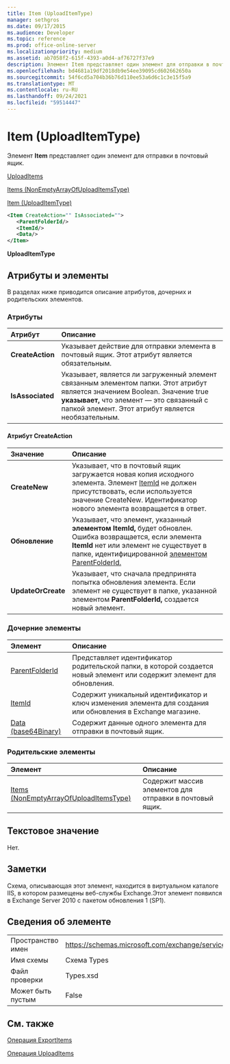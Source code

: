 ```yaml
---
title: Item (UploadItemType)
manager: sethgros
ms.date: 09/17/2015
ms.audience: Developer
ms.topic: reference
ms.prod: office-online-server
ms.localizationpriority: medium
ms.assetid: ab7058f2-615f-4393-a0d4-af76727f37e9
description: Элемент Item представляет один элемент для отправки в почтовый ящик.
ms.openlocfilehash: bd4681a19df2018db9e54ee39095cd602662650a
ms.sourcegitcommit: 54f6cd5a704b36b76d110ee53a6d6c1c3e15f5a9
ms.translationtype: MT
ms.contentlocale: ru-RU
ms.lasthandoff: 09/24/2021
ms.locfileid: "59514447"
---
```

# <a name="item-uploaditemtype"></a>Item (UploadItemType)

Элемент **Item** представляет один элемент для отправки в почтовый ящик. 
  
[UploadItems](uploaditems.md)
  
[Items (NonEmptyArrayOfUploadItemsType)](items-nonemptyarrayofuploaditemstype.md)
  
[Item (UploadItemType)](item-uploaditemtype.md)
  
```XML
<Item CreateAction="" IsAssociated="">
   <ParentFolderId/>
   <ItemId/>
   <Data/>
</Item>
```

 **UploadItemType**
## <a name="attributes-and-elements"></a>Атрибуты и элементы

В разделах ниже приводится описание атрибутов, дочерних и родительских элементов.
  
### <a name="attributes"></a>Атрибуты

|**Атрибут**|**Описание**|
|:-----|:-----|
|**CreateAction** <br/> |Указывает действие для отправки элемента в почтовый ящик. Этот атрибут является обязательным.  <br/> |
|**IsAssociated** <br/> |Указывает, является ли загруженный элемент связанным элементом папки. Этот атрибут является значением Boolean. Значение true **указывает,** что элемент — это связанный с папкой элемент. Этот атрибут является необязательным.  <br/> |
   
#### <a name="createaction-attribute"></a>Атрибут CreateAction

|**Значение**|**Описание**|
|:-----|:-----|
|**CreateNew** <br/> |Указывает, что в почтовый ящик загружается новая копия исходного элемента. Элемент [ItemId](itemid.md) не должен присутствовать, если используется значение CreateNew. Идентификатор нового элемента возвращается в ответ.  <br/> |
|**Обновление** <br/> |Указывает, что элемент, указанный **элементом ItemId,** будет обновлен. Ошибка возвращается, если элемента **ItemId** нет или элемент не существует в папке, идентифицированной [элементом ParentFolderId.](parentfolderid.md)  <br/> |
|**UpdateOrCreate** <br/> |Указывает, что сначала предпринята попытка обновления элемента. Если элемент не существует в папке, указанной элементом **ParentFolderId,** создается новый элемент.  <br/> |
   
### <a name="child-elements"></a>Дочерние элементы

|**Элемент**|**Описание**|
|:-----|:-----|
|[ParentFolderId](parentfolderid.md) <br/> |Представляет идентификатор родительской папки, в которой создается новый элемент или содержит элемент для обновления.  <br/> |
|[ItemId](itemid.md) <br/> |Содержит уникальный идентификатор и ключ изменения элемента для создания или обновления в Exchange магазине.  <br/> |
|[Data (base64Binary)](data-base64binary.md) <br/> |Содержит данные одного элемента для отправки в почтовый ящик.  <br/> |
   
### <a name="parent-elements"></a>Родительские элементы

|**Элемент**|**Описание**|
|:-----|:-----|
|[Items (NonEmptyArrayOfUploadItemsType)](items-nonemptyarrayofuploaditemstype.md) <br/> |Содержит массив элементов для отправки в почтовый ящик.  <br/> |
   
## <a name="text-value"></a>Текстовое значение

Нет.
  
## <a name="remarks"></a>Заметки

Схема, описывающая этот элемент, находится в виртуальном каталоге IIS, в котором размещены веб-службы Exchange.Этот элемент появился в Exchange Server 2010 с пакетом обновления 1 (SP1).
  
## <a name="element-information"></a>Сведения об элементе

|||
|:-----|:-----|
|Пространство имен  <br/> |https://schemas.microsoft.com/exchange/services/2006/types  <br/> |
|Имя схемы  <br/> |Схема Types  <br/> |
|Файл проверки  <br/> |Types.xsd  <br/> |
|Может быть пустым  <br/> |False  <br/> |
   
## <a name="see-also"></a>См. также



[Операция ExportItems](exportitems-operation.md)
  
[Операция UploadItems](uploaditems-operation.md)


